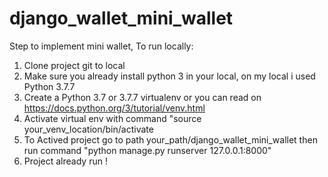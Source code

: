 # django_wallet_mini_wallet

Step to implement mini wallet, To run locally:

1. Clone project git to local
2. Make sure you already install python 3 in your local, on my local i used Python 3.7.7
3. Create a Python 3.7 or 3.7.7 virtualenv or you can read on https://docs.python.org/3/tutorial/venv.html
4. Activate virtual env with command "source your_venv_location/bin/activate
5. To Actived project go to path your_path/django_wallet_mini_wallet then run command "python manage.py runserver 127.0.0.1:8000"
6. Project already run !
